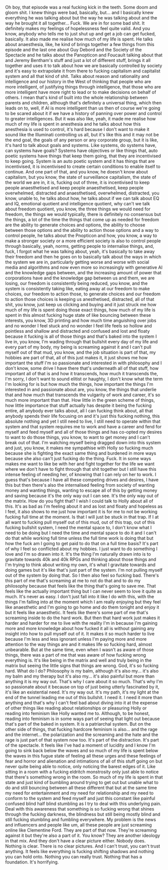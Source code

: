 Oh boy, that episode was a real fucking kick in the teeth.
Some doom and gloom shit.
I knew things were bad, basically, but... and I basically knew everything he was talking
about but the way he was talking about and the way he brought it all together...
Fuck.
We are in for some bad shit.
It definitely makes my feelings of hopelessness feel quite valid.
And you know, anybody who tells me to just shut up and get a job can get fucked, basically.
It also made me realise how much of my life is spent.
He talks about anaesthesia, like, he kind of brings together a few things from this
episode and the last one about Guy Debord and the Society of the Spectacle and he talks
about the Panopticon and Foucault talking about that and Jeremy Bentham's stuff and
just a lot of different stuff, brings it all together and uses it to talk about how we
are basically controlled by society and it's easy to extrapolate it from there to fucking
capitalism and capitalist system and all that kind of shit.
Talks about reason and rationality and intelligence and our history in the West of thinking that
people who are more intelligent, of justifying things through intelligence, that those who
are more intelligent have more right to lead or to make decisions on behalf of others.
I mean that's kind of built into the whole relationship between parents and children,
although that's definitely a universal thing, which then leads on to, well, if AI is more
intelligent than us then of course we're going to be scared about it if we have a history
of panning over power and control to greater intelligences.
But it was also like, yeah, it made me realise how much of my life is spent in anesthesia
and he talks about how this anesthesia is used to control, it's hard because I don't
want to make it sound like the Illuminati controlling us all, but it's like this and
it may not be the end goal, the goals of any person or any corporate group, but it is like,
it's hard to talk about goals and systems.
Like systems, do systems have, can systems have goals?
Systems have objectives or like things that, auto poetic systems have things that keep
them going, that they are incentivised to keep going.
System is an auto poetic system and it has things that are incentivised, it is incentivised
to create certain conditions to enable itself to continue.
And one part of that, and you know, he doesn't know about capitalism, but you know, the state
of surveillance capitalism, the state of the world we are in, it is, fucking out of three,
it is incentivised to keep people anaesthetised and keep people anaesthetised, keep people
overwhelmed, distracted and anaesthetised, overwhelmed, distracted, you know, unable
to, he talks about how, he talks about if we can talk about EQ and IQ, emotional quotient
and intelligence quotient, why can't we talk about freedom quotient, you know, the three
things we would need for freedom, the things we would typically, there is definitely no
consensus but the things, a lot of the time the things that come up as needed for freedom
are the ability to generate choices and options, the ability to choose between those options
and the ability to action those options and a way to control people, he talks about the
Pnopticon and how, you know, a way to make a stronger society or a more efficient society
is also to control people through basically, yeah, norms, getting people to internalise
things, and, fuck, I forgot what he was talking about, yeah, it's basically to take away their
freedom and then he goes on to basically talk about the ways in which the system we are
in, particularly getting worse and worse with social media and algorithms and now even more
so increasingly with generative AI and the knowledge gaps between, and the increasing
amount of power that corporations have and the knowledge gap between us and them, we
are losing, our freedom is consistently being reduced, you know, and the system is consistently
taking like, eating away at our freedom to make choices, our freedom to action those,
to generate choices and our freedom to action those choices is keeping us anesthetised,
distracted, all of that shit, you know, just keep us clicking and buying and it just struck
me how much of my life is spent doing those exact things, how much of my life is spent
in this almost fucking huge state of like bouncing between these interests, you know,
3D printing and how much time anguishing over jobs and no wonder I feel stuck and no wonder
I feel life feels so hollow and pointless and shallow and distracted and confused and
lost and floaty because it fucking is all of those things and that's baked into the
system I live in, you know, I'm wading through that bullshit every day of my life and every
part of my body, my being is screaming against it and I can't pull myself out of that mud,
you know, and the job situation is part of that, my hobbies are part of that, all of
this just makes it, it just shows me how important the stuff I'm so passionate and interested
in with philosophy and I don't know, some drive I have there that's underneath all of
that stuff, how important all of that is and how it transcends, how much it transcends
the, I'm sorry, I don't want to sound elitist or haughty, I don't know what the term I'm
looking for is but how much the things, how important the things I'm interested in and
passionate about are, you know, the things that underlie that and how much that transcends
the vulgarity of work and career, it's so much more important than that. How little
in the green scheme of things, how little importance that stuff actually has despite
it being the fucking entire, all anybody ever talks about, all I can fucking think about,
all that anybody spends their life focusing on and it's just this fucking nothing, this
absolute nothing and yet I still need to live, I still need to operate within that system
and that system requires me to work and have a career and fend for myself and feed myself
and all of those things and has co-opted my desires to want to do those things, you know,
to want to get money and I can't break out of that. I'm watching myself being dragged
down into this system and just, you know, it makes me sympathise with Holly so fucking
much because she is fighting the exact same thing and burdened in more ways because she
also can't just fucking do the thing. Fuck. It in some ways makes me want to like be
with her and fight together for the life we want where we don't have to fight through
that shit together but I still have this intense feeling of needing her, of knowing that I
can rely on her to work. I guess that's because I have all these competing drives and desires,
I have this but then there's also the internalised feeling from society of wanting money and
wanting things, wanting to escape all of this by getting money and saving because it's the
only way out I can see. It's the only way out of the matrix. How do you fight that?
I wish I could talk to Holly about all of this. It's as bad as I'm feeling about it
and as lost and floaty and hopeless as I feel, it also shows to me just how important it
is for me to not be working fucking full time at the moment. Is that I will just be stuck
in that trap. If I at all want to fucking pull myself out of this mud, out of this trap,
out of this fucking bullshit system, I need the mental space to, I don't know what I need
to be doing but I need the time and mental space to do it and I can't do that while working
full time unless the full time work is doing that but how the fuck am I going to get paid
to do that on a full time basis? It's part of why I feel so conflicted about my hobbies.
I just want to do something I love and I'm so drawn into it. It's the thing I'm naturally
drawn into is to gravitate towards 40k and 40k RPGs and thinking about those things and
I'm trying to think about writing my own, it's what I gravitate towards and doing games but
it's like that's just part of the system. I'm not pulling myself out of the system by doing
that. So I then also feel so fucking bad. There's this part of me that's screaming at
me to not do that and to do my philosophy because that feels like the thing that's going
to save me. That feels like the actually important thing but I can never seem to love it quite
as much. It's never as easy. I don't just fall into it like I do with this, with the
things I'm falling into at the moment which I am really enjoying but they feel like anaesthetic
and I'm going to go home and do them tonight and enjoy it but it feels like anaesthetic.
It feels like there's some part of me that's screaming inside to do the hard work. But
then that hard work just makes it harder and harder for me to live with the reality I'm
in because I'm gaining more and more knowledge about how fucked it all is without gaining
any insight into how to pull myself out of it. It makes it so much harder to live because
I'm less and less ignorant unless I'm paying more and more attention to the way things
are and it makes life so fucking hard, almost unbearable. But at the same time, even when
I wasn't as aware of those things, there was a part of me that was aware of how fucking
wrong everything is. It's like being in the matrix and well and truly being in the matrix
but seeing the little signs that things are wrong. God, it's so fucking hard. What do
I do? Philosophy is my balm, although it's also my... it's also my balm and my therapy
but it's also my... it's also painful but more than anything it is my way out. That's
why I care about it so much. That's why I'm so passionate about it because on top of just
being utterly fascinated by it, it's like an existential need. It's my way out. It's my
path, it's my light at the end of the tunnel leading me out of this bullshit. I need it.
I need it more than anything and that's why I can't feel bad about diving into it at the
expense of other things like reading about relationships or pleasuring Holly or reading
into feminism like Holly wanted me to. Although, to be honest, reading into feminism is in some
ways part of seeing that light out because that's part of the baked in system. It is a
patriarchal system. But on the other side of things, that fucking hardcore feminism is
also... and the rage and the internet... the polarization and the screaming and the hate
and the rage is just part of that system now too. It's part of the distraction. It's part
of the spectacle. It feels like I've had a moment of lucidity and I know I'm going to
sink back below the waves and so much of my life is spent below the waves in this fugue
state of feeling all these urges and these feelings of fear and horror and alienation
and intimations of all of this stuff going on but never quite being able to notice, only
noticing the barest edges of it. Like sitting in a room with a fucking eldritch monstrosity
only just able to notice that there's something wrong in the room. So much of my life is spent
in that state and just kind of bumbling around trying to get out but unable what to do and
still bouncing between all these different that but at the same time my need for entertainment
and my need for relationship and my need to conform to the system and feed myself and
just this constant like painful confused blind half blind stumbling as I try to deal with
this underlying pain. Deal with this awareness that something is so fucking wrong that shines
through the fucking darkness, the blindness but still being mostly blind and still fucking
stumbling and fumbling everywhere. My problem is the news and influencers and people like
um, all these people are just screaming online like Clementine Ford. They are part of that
now. They're screaming against it but they're also a part of it. You know? They are another
ideology in that mix. And they don't have a clear picture either. Nobody does. Nothing
is clear. There is no clear pictures. And I can't trust, you can't trust anything. It
feels like everything is fucking shifting shadows and nothing you can hold onto. Nothing
you can really trust. Nothing that has a foundation. It's horrifying.
